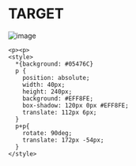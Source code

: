 # TARGET

![image](https://github.com/gaschneider/cssbattle/assets/16023844/db577f4c-56e8-4ad0-93d6-0240d2a4531d)

```
<p><p>
<style>
  *{background: #05476C}
  p {
    position: absolute;
    width: 40px;
    height: 240px;
    background: #EFF8FE;
    box-shadow: 120px 0px #EFF8FE;
    translate: 112px 6px;
  }
  p+p{
    rotate: 90deg;
    translate: 172px -54px;
  }
</style>
```

